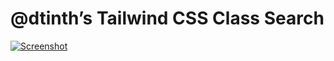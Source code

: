# @dtinth’s Tailwind CSS Class Search

[![Screenshot](https://github.com/dtinth/timelapse/raw/master/projects/tailwind-search_initial.png)](https://tailwind.spacet.me/)
